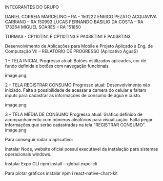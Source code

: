 INTEGRANTES DO GRUPO 

DANIEL CORREIA MARCELINO – RA - 150222
ENRICO PEZATO ACQUAVIVA CARRANO – RA 150993
LUCAS FERNANDO BASILIO DA COSTA – RA 173264
MIGUEL SOARES – RA 151850

TURMAS - CP110TIN1 E CP110TIN3 E PA038TIN1 E PA038TIN3

Desenvolvimento de Aplicações para Mobile e Projeto Aplicado à Eng. de Computação VII – RELATÓRIO DE PROGRESSO (Aplicativo ÁguaS)



1 – TELA INICIAL 
 Progresso atual: Botões estilizados aplicados, cor de fundo definida e botões com navegação funcionais. 

image.png




2 – TELA REGISTRAR CONSUMO 
 Progresso atual: Desenvolvimento não iniciado.
 Falta a possibilidade de acessar a camera do celular e faltam inputs para cadastrar as informações de consumo de água e custo.

image.png




3 – TELA MÉDIA DE CONSUMO 
Progresso atual: Gráfico definido de acompanhamento com números aleatórios para visualização.
Falta pegar informações que serão cadastradas na tela "REGISTRAR CONSUMO".
image.png


Para conseguir rodar o aplicativo:

Instalar Node, website oficial possui executável de instalação para sistemas operacionais windows.

Instalar Expo CLI
npm install --global expo-cli


Para plotar gráficos instalar
npm i react-native-chart-kit